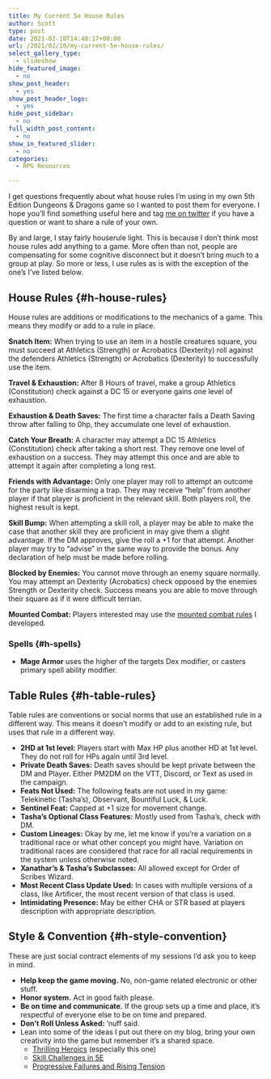 ```yaml
---
title: My Current 5e House Rules
author: Scott
type: post
date: 2021-02-10T14:40:17+00:00
url: /2021/02/10/my-current-5e-house-rules/
select_gallery_type:
  - slideshow
hide_featured_image:
  - no
show_post_header:
  - yes
show_post_header_logo:
  - yes
hide_post_sidebar:
  - no
full_width_post_content:
  - no
show_in_featured_slider:
  - no
categories:
  - RPG Resources

---
```

I get questions frequently about what house rules I&#8217;m using in my own 5th Edition Dungeons & Dragons game so I wanted to post them for everyone. I hope you&#8217;ll find something useful here and tag <a href="https://www.twitter.com/optionalrule" target="_blank" rel="noreferrer noopener">me on twitter</a> if you have a question or want to share a rule of your own.  
  
By and large, I stay fairly houserule light. This is because I don&#8217;t think most house rules add anything to a game. More often than not, people are compensating for some cognitive disconnect but it doesn&#8217;t bring much to a group at play. So more or less, I use rules as is with the exception of the one&#8217;s I&#8217;ve listed below.

## House Rules {#h-house-rules}

House rules are additions or modifications to the mechanics of a game. This means they modify or add to a rule in place. 

**Snatch Item:** When trying to use an item in a hostile creatures square, you must succeed at Athletics (Strength) or Acrobatics (Dexterity) roll against the defenders Athletics (Strength) or Acrobatics (Dexterity) to successfully use the item.

**Travel & Exhaustion:** After 8 Hours of travel, make a group Athletics (Constitution) check against a DC 15 or everyone gains one level of exhaustion.

**Exhaustion & Death Saves:** The first time a character fails a Death Saving throw after falling to 0hp, they accumulate one level of exhaustion.

**Catch Your Breath:** A character may attempt a DC 15 Athletics (Constitution) check after taking a short rest. They remove one level of exhaustion on a success. They may attempt this once and are able to attempt it again after completing a long rest.

**Friends with Advantage:** Only one player may roll to attempt an outcome for the party like disarming a trap. They may receive &#8220;help&#8221; from another player if that player is proficient in the relevant skill. Both players roll, the highest result is kept.

**Skill Bump:** When attempting a skill roll, a player may be able to make the case that another skill they are proficient in may give them a slight advantage. If the DM approves, give the roll a +1 for that attempt. Another player may try to &#8220;advise&#8221; in the same way to provide the bonus. Any declaration of help must be made before rolling.

**Blocked by Enemies:** You cannot move through an enemy square normally. You may attempt an Dexterity (Acrobatics) check opposed by the enemies Strength or Dexterity check. Success means you are able to move through their square as if it were difficult terrian. 

**Mounted Combat:** Players interested may use the <a href="https://optionalrule.com/2021/03/08/mounted-combat-in-5e/" target="_blank" rel="noreferrer noopener">mounted combat rules</a> I developed. 

### **Spells** {#h-spells}

  * **Mage Armor** uses the higher of the targets Dex modifier, or casters primary spell ability modifier.

## Table Rules {#h-table-rules}

Table rules are conventions or social norms that use an established rule in a different way. This means it doesn&#8217;t modify or add to an existing rule, but uses that rule in a different way.

  * **2HD at 1st level:** Players start with Max HP plus another HD at 1st level. They do not roll for HPs again until 3rd level.
  * **Private Death Saves:** Death saves should be kept private between the DM and Player. Either PM2DM on the VTT, Discord, or Text as used in the campaign.
  * **Feats Not Used:** The following feats are not used in my game: Telekinetic (Tasha&#8217;s), Observant, Bountiful Luck, & Luck.
  * **Sentinel Feat:** Capped at +1 size for movement change.
  * **Tasha&#8217;s Optional Class Features:** Mostly used from Tasha&#8217;s, check with DM.
  * **Custom Lineages:** Okay by me, let me know if you&#8217;re a variation on a traditional race or what other concept you might have. Variation on traditional races are considered that race for all racial requirements in the system unless otherwise noted.
  * **Xanathar&#8217;s & Tasha&#8217;s Subclasses:** All allowed except for Order of Scribes Wizard.
  * **Most Recent Class Update Used:** In cases with multiple versions of a class, like Artificer, the most recent version of that class is used.
  * **Intimidating Presence:** May be either CHA or STR based at players description with appropriate description.

## Style & Convention {#h-style-convention}

These are just social contract elements of my sessions I&#8217;d ask you to keep in mind.

  * **Help keep the game moving.** No, non-game related electronic or other stuff.
  * **Honor system.** Act in good faith please.
  * **Be on time and communicate.** If the group sets up a time and place, it&#8217;s respectful of everyone else to be on time and prepared.
  * **Don&#8217;t Roll Unless Asked:** &#8217;nuff said.
  * Lean into some of the ideas I put out there on my blog, bring your own creativity into the game but remember it&#8217;s a shared space.
      * [Thrilling Heroics][1] (especially this one)
      * [Skill Challenges in 5E][2]
      * <a href="https://optionalrule.com/2021/01/03/progressive-failures-and-rising-tension-in-5th-edition/" target="_blank" rel="noreferrer noopener">Progressive Failures and Rising Tension</a>

 [1]: https://optionalrule.com/2020/12/22/thrilling-heroics-rules-for-dd-5e/
 [2]: https://optionalrule.com/2021/02/09/skill-challenges-in-5e/